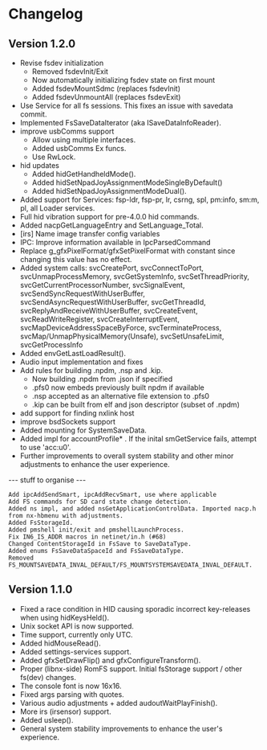 # Changelog

## Version 1.2.0
* Revise fsdev initialization
  * Removed fsdevInit/Exit
  * Now automatically initializing fsdev state on first mount
  * Added fsdevMountSdmc (replaces fsdevInit)
  * Added fsdevUnmountAll (replaces fsdevExit)
* Use Service for all fs sessions. This fixes an issue with savedata commit.
* Implemented FsSaveDataIterator (aka ISaveDataInfoReader).
* improve usbComms support
  * Allow using multiple interfaces.
  * Added usbComms Ex funcs.
  * Use RwLock.
* hid updates
  * Added hidGetHandheldMode().
  * Added hidSetNpadJoyAssignmentModeSingleByDefault()
  * Added hidSetNpadJoyAssignmentModeDual().
* Added support for Services: fsp-ldr, fsp-pr, lr, csrng, spl, pm:info, sm:m, pl, all Loader services.
* Full hid vibration support for pre-4.0.0 hid commands.
* Added nacpGetLanguageEntry and SetLanguage_Total.
* [irs] Name image transfer config variables
* IPC: Improve information available in IpcParsedCommand
* Replace g_gfxPixelFormat/gfxSetPixelFormat with constant since changing this value has no effect.
* Added system calls: svcCreatePort, svcConnectToPort, svcUnmapProcessMemory, svcGetSystemInfo, svcSetThreadPriority, svcGetCurrentProcessorNumber, svcSignalEvent, svcSendSyncRequestWithUserBuffer, svcSendAsyncRequestWithUserBuffer, svcGetThreadId, svcReplyAndReceiveWithUserBuffer, svcCreateEvent, svcReadWriteRegister, svcCreateInterruptEvent, svcMapDeviceAddressSpaceByForce, svcTerminateProcess, svcMap/UnmapPhysicalMemory(Unsafe), svcSetUnsafeLimit, svcGetProcessInfo
* Added envGetLastLoadResult().
* Audio input implementation and fixes
* Add rules for building .npdm, .nsp and .kip.
  * Now building .npdm from .json if specified
  * .pfs0 now embeds previously built npdm if available
  * .nsp accepted as an alternative file extension to .pfs0
  * .kip can be built from elf and json descriptor (subset of .npdm)
* add support for finding nxlink host
* improve bsdSockets support
* Added mounting for SystemSaveData.
* Added impl for accountProfile* . If the  inital smGetService fails, attempt to use 'acc:u0'.
* Further improvements to overall system stability and other minor adjustments to enhance the user experience.

--- stuff to organise ---

    Add ipcAddSendSmart, ipcAddRecvSmart, use where applicable
    Add FS commands for SD card state change detection.
    Added ns impl, and added nsGetApplicationControlData. Imported nacp.h from nx-hbmenu with adjustments.
    Added FsStorageId.
    Added pmshell init/exit and pmshellLaunchProcess.
    Fix IN6_IS_ADDR macros in netinet/in.h (#68)
    Changed ContentStorageId in FsSave to SaveDataType.
    Added enums FsSaveDataSpaceId and FsSaveDataType.
    Removed FS_MOUNTSAVEDATA_INVAL_DEFAULT/FS_MOUNTSYSTEMSAVEDATA_INVAL_DEFAULT.
 
 
## Version 1.1.0

* Fixed a race condition in HID causing sporadic incorrect key-releases when using hidKeysHeld().
* Unix socket API is now supported.
* Time support, currently only UTC.
* Added hidMouseRead().
* Added settings-services support.
* Added gfxSetDrawFlip() and gfxConfigureTransform().
* Proper (libnx-side) RomFS support. Initial fsStorage support / other fs(dev) changes.
* The console font is now 16x16.
* Fixed args parsing with quotes.
* Various audio adjustments + added audoutWaitPlayFinish().
* More irs (irsensor) support.
* Added usleep().
* General system stability improvements to enhance the user's experience.
